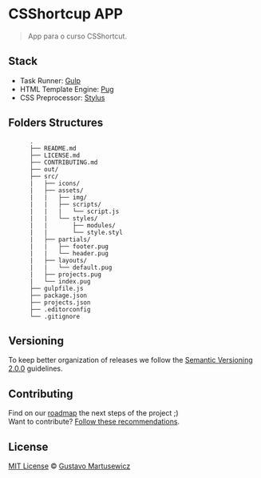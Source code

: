 # CSShortcup APP


> App para o curso CSShortcut.

## Stack

- Task Runner: [Gulp](http://gulpjs.com)
- HTML Template Engine: [Pug](https://pugjs.org/api/getting-started.html)
- CSS Preprocessor: [Stylus](http://stylus-lang.com)

## Folders Structures

	      .
	      ├── README.md
	      ├── LICENSE.md
	      ├── CONTRIBUTING.md
	      ├── out/
	      ├── src/
	      |   ├── icons/
	      |   ├── assets/
	      |   |   ├── img/
	      |   |   ├── scripts/
	      |   |   |   └── script.js
	      |   |   └── styles/
	      |   |       ├── modules/
	      |   |       └── style.styl
	      |   ├── partials/
	      |   |   ├── footer.pug
	      |   |   └── header.pug
	      |   ├── layouts/
	      |   |   └── default.pug
	      |   ├── projects.pug
	      |   └── index.pug
	      ├── gulpfile.js
	      ├── package.json
	      ├── projects.json
	      ├── .editorconfig
	      └── .gitignore


## Versioning

To keep better organization of releases we follow the [Semantic Versioning 2.0.0](http://semver.org/) guidelines.

## Contributing
Find on our [roadmap](https://github.com/gustavom/csshortcut-app/issues/1) the next steps of the project ;)
<br>
Want to contribute? [Follow these recommendations](https://github.com/gustavom/csshortcut-app/CONTRIBUTING.md).

## License
[MIT License](https://github.com/gustavom/csshortcut-app/LICENSE.md) © [Gustavo Martusewicz](http://gustavom.github.io/)
